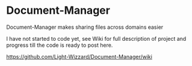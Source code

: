 # Document-Manager
Document-Manager makes sharing files across domains easier

I have not started to code yet, see Wiki for full description of project and progress till the code is ready to post here.

https://github.com/Light-Wizzard/Document-Manager/wiki
